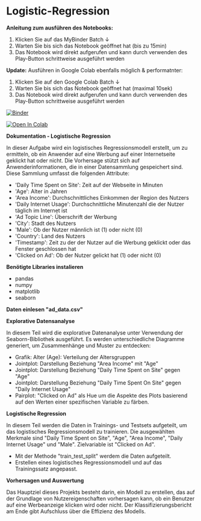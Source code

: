# Logistic-Regression

**Anleitung zum ausführen des Notebooks:**
1. Klicken Sie auf das MyBinder Batch ↓
2. Warten Sie bis sich das Notebook geöffnet hat (bis zu 15min)
3. Das Notebook wird direkt aufgerufen und kann durch verwenden des Play-Button schrittweise ausgeführt werden

**Update:**
Ausführen in Google Colab ebenfalls möglich & performatnter:
1. Klicken Sie auf den Google Colab Batch ↓
2. Warten Sie bis sich das Notebook geöffnet hat (maximal 10sek)
3. Das Notebook wird direkt aufgerufen und kann durch verwenden des Play-Button schrittweise ausgeführt werden

[![Binder](https://mybinder.org/badge_logo.svg)](https://mybinder.org/v2/gh/MichaelFranLu/Logistic-Regression/master?labpath=3-Logistische_Regression_Projekt-Loesung.ipynb)

<a target="_blank" href="https://colab.research.google.com/github/MichaelFranLu/Logistic-Regression/blob/main/3-Logistische_Regression_Projekt-Loesung.ipynb">
  <img src="https://colab.research.google.com/assets/colab-badge.svg" alt="Open In Colab"/>
</a>


**Dokumentation - Logistische Regression**

In dieser Aufgabe wird ein logistisches Regressionsmodell erstellt, um zu ermitteln, ob ein Anwender auf eine Werbung auf einer Internetseite geklickt hat oder nicht. Die Vorhersage stützt sich auf Anwenderinformationen, die in einer Datensammlung gespeichert sind. Diese Sammlung umfasst die folgenden Attribute:
- 'Daily Time Spent on Site': Zeit auf der Webseite in Minuten
- 'Age': Alter in Jahren
- 'Area Income': Durchschnittliches Einkommen der Region des Nutzers
- 'Daily Internet Usage': Durchschnittliche Minutenzahl die der Nutzer täglich im Internet ist
- 'Ad Topic Line': Überschrift der Werbung
- 'City': Stadt des Nutzers
- 'Male': Ob der Nutzer männlich ist (1) oder nicht (0)
- 'Country': Land des Nutzers
- 'Timestamp': Zeit zu der der Nutzer auf die Werbung geklickt oder das Fenster geschlossen hat
- 'Clicked on Ad': Ob der Nutzer gelickt hat (1) oder nicht (0)


**Benötigte Libraries instalieren**
- pandas
- numpy
- matplotlib
- seaborn

**Daten einlesen "ad_data.csv"**


**Explorative Datensanalyse**

In diesem Teil wird die explorative Datenanalyse unter Verwendung der Seaborn-Bibliothek ausgeführt. Es werden unterschiedliche Diagramme generiert, um Zusammenhänge und Muster zu entdecken:
- Grafik: Alter (Age): Verteilung der Altersgruppen
- Jointplot: Darstellung Beziehung "Area Income" mit "Age"
- Jointplot: Darstellung Beziehung "Daily Time Spent on Site" gegen "Age"
- Jointplot: Darstellung Beziehung "Daily Time Spent On Site" gegen "Daily Internet Usage"
- Pairplot: "Clicked on Ad" als Hue um die Aspekte des Plots basierend auf den Werten einer spezifischen Variable zu färben.


**Logistische Regression**

In diesem Teil werden die Daten in Trainings- und Testsets aufgeteilt, um das logistisches Regressionsmodell zu trainieren. Die ausgewählten Merkmale sind "Daily Time Spent on Site", "Age", "Area Income", "Daily Internet Usage" und "Male". Zielvariable ist "Clicked on Ad".
- Mit der Methode "train_test_split" werdem die Daten aufgeteilt.
- Erstellen eines logistisches Regressionsmodell und auf das Trainingssatz angepasst.

**Vorhersagen und Auswertung**

Das Hauptziel dieses Projekts besteht darin, ein Modell zu erstellen, das auf der Grundlage von Nutzereigenschaften vorhersagen kann, ob ein Benutzer auf eine Werbeanzeige klicken wird oder nicht. 
Der Klassifizierungsbericht am Ende gibt Aufschluss über die Effizienz des Modells.
